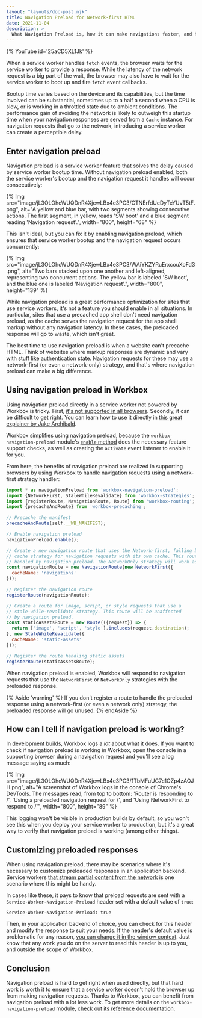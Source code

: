 ```yaml
---
layout: "layouts/doc-post.njk"
title: Navigation Preload for Network-first HTML
date: 2021-11-04
description: >
  What Navigation Preload is, how it can make navigations faster, and how to use it in Workbox.
---
```


{% YouTube id='25aCD5XL1Jk' %}

When a service worker handles `fetch` events, the browser waits for the service worker to provide a response. While the latency of the network request is a big part of the wait, the browser may also have to wait for the service worker to boot up and fire `fetch` event callbacks.

Bootup time varies based on the device and its capabilities, but the time involved can be substantial, sometimes up to a half a second when a CPU is slow, or is working in a throttled state due to ambient conditions. The performance gain of avoiding the network is likely to outweigh this startup time when your navigation responses are served from a `Cache` instance. For navigation requests that go to the network, introducing a service worker can create a perceptible delay.

## Enter navigation preload

Navigation preload is a service worker feature that solves the delay caused by service worker bootup time. Without navigation preload enabled, both the service worker's bootup and the navigation request it handles will occur consecutively:

{% Img src="image/jL3OLOhcWUQDnR4XjewLBx4e3PC3/CTNErfdUeDyTeYUvT5tF.png", alt="A yellow and blue bar, with two segments showing consecutive actions. The first segment, in yellow, reads 'SW boot' and a blue segment reading 'Navigation request'.", width="800", height="68" %}

This isn't ideal, but you can fix it by enabling navigation preload, which ensures that service worker bootup and the navigation request occurs concurrently:

{% Img src="image/jL3OLOhcWUQDnR4XjewLBx4e3PC3/WAiYKZYRuErxcouXoFd3.png", alt="Two bars stacked upon one another and left-aligned, representing two concurrent actions. The yellow bar is labeled 'SW boot', and the blue one is labeled 'Navigation request'.", width="800", height="139" %}

While navigation preload is a great performance optimization for sites that use service workers, it's not a feature you should enable in all situations. In particular, sites that use a precached app shell don't need navigation preload, as the cache serves the navigation request for the app shell markup without any navigation latency. In these cases, the preloaded response will go to waste, which isn't great.

The best time to use navigation preload is when a website can't precache HTML. Think of websites where markup responses are dynamic and vary with stuff like authentication state. Navigation requests for these may use a network-first (or even a network-only) strategy, and that's where navigation preload can make a big difference.

## Using navigation preload in Workbox

Using navigation preload directly in a service worker not powered by Workbox is tricky. First, [it's not supported in all browsers](https://caniuse.com/mdn-api_navigationpreloadmanager). Secondly, it can be difficult to get right. You can learn how to use it directly in [this great explainer by Jake Archibald](https://web.dev/articles/navigation-preload).

Workbox simplifies using navigation preload, because the `workbox-navigation-preload` module's [`enable` method](/docs/workbox/reference/workbox-navigation-preload/#method-enable) does the necessary feature support checks, as well as creating the `activate` event listener to enable it for you.

From here, the benefits of navigation preload are realized in supporting browsers by using Workbox to handle navigation requests using a network-first strategy handler:

```js
import * as navigationPreload from 'workbox-navigation-preload';
import {NetworkFirst, StaleWhileRevalidate} from 'workbox-strategies';
import {registerRoute, NavigationRoute, Route} from 'workbox-routing';
import {precacheAndRoute} from 'workbox-precaching';

// Precache the manifest
precacheAndRoute(self.__WB_MANIFEST);

// Enable navigation preload
navigationPreload.enable();

// Create a new navigation route that uses the Network-first, falling back to
// cache strategy for navigation requests with its own cache. This route will be
// handled by navigation preload. The NetworkOnly strategy will work as well.
const navigationRoute = new NavigationRoute(new NetworkFirst({
  cacheName: 'navigations'
}));

// Register the navigation route
registerRoute(navigationRoute);

// Create a route for image, script, or style requests that use a
// stale-while-revalidate strategy. This route will be unaffected
// by navigation preload.
const staticAssetsRoute = new Route(({request}) => {
  return ['image', 'script', 'style'].includes(request.destination);
}, new StaleWhileRevalidate({
  cacheName: 'static-assets'
}));

// Register the route handling static assets
registerRoute(staticAssetsRoute);
```

When navigation preload is enabled, Workbox will respond to navigation requests that use the `NetworkFirst` or `NetworkOnly` strategies with the preloaded response.

{% Aside 'warning' %}
If you don't register a route to handle the preloaded response using a network-first (or even a network only) strategy, the preloaded response will go unused.
{% endAside %}

## How can I tell if navigation preload is working?

In [development builds](/docs/workbox/troubleshooting-and-logging/), Workbox logs a _lot_ about what it does. If you want to check if navigation preload is working in Workbox, open the console in a supporting browser during a navigation request and you'll see a log message saying as much:

{% Img src="image/jL3OLOhcWUQDnR4XjewLBx4e3PC3/1TbMFuUG7c1OZp4zAOJH.png", alt="A screenshot of Workbox logs in the console of Chrome's DevTools. The messages read, from top to bottom: 'Router is responding to /', 'Using a preloaded navigation request for /', and 'Using NetworkFirst to respond to /'", width="800", height="89" %}

This logging won't be visible in production builds by default, so you won't see this when you deploy your service worker to production, but it's a great way to verify that navigation preload is working (among other things).

## Customizing preloaded responses

When using navigation preload, there may be scenarios where it's necessary to customize preloaded responses in an application backend. Service workers [that stream partial content from the network](https://alistapart.com/article/now-thats-what-i-call-service-worker/#section6) is one scenario where this might be handy.

In cases like these, it pays to know that preload requests are sent with a `Service-Worker-Navigation-Preload` header set with a default value of `true`:

```http
Service-Worker-Navigation-Preload: true
```

Then, in your application backend of choice, you can check for this header and modify the response to suit your needs. If the header's default value is problematic for any reason, [you can change it in the window context](https://web.dev/articles/navigation-preload#changing_the_header). Just know that any work you do on the server to read this header is up to you, and outside the scope of Workbox.

## Conclusion

Navigation preload is hard to get right when used directly, but that hard work is worth it to ensure that a service worker doesn't hold the browser up from making navigation requests. Thanks to Workbox, you can benefit from navigation preload with a lot less work. To get more details on the `workbox-navigation-preload` module, [check out its reference documentation](/docs/workbox/reference/workbox-navigation-preload/).
